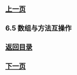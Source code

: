 ## [上一页](course12)

## 6.5 数组与方法互操作

## [返回目录](https://wuchengcheng110120.github.io/learnJava)
## [下一页](course14)
